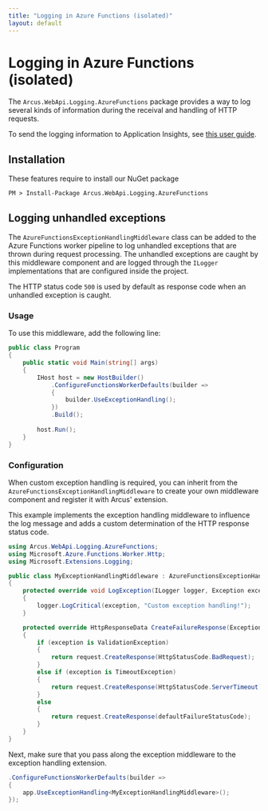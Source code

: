 ```yaml
---
title: "Logging in Azure Functions (isolated)"
layout: default
---
```


# Logging in Azure Functions (isolated)
The `Arcus.WebApi.Logging.AzureFunctions` package provides a way to log several kinds of information during the receival and handling of HTTP requests.

To send the logging information to Application Insights, see [this user guide](https://observability.arcus-azure.net/Guidance/use-with-dotnet-and-functions).

## Installation
These features require to install our NuGet package

```shell
PM > Install-Package Arcus.WebApi.Logging.AzureFunctions
```

## Logging unhandled exceptions
The `AzureFunctionsExceptionHandlingMiddleware` class can be added to the Azure Functions worker pipeline to log unhandled exceptions that are thrown during request processing.
The unhandled exceptions are caught by this middleware component and are logged through the `ILogger` implementations that are configured inside the project.

The HTTP status code `500` is used by default as response code when an unhandled exception is caught. 

### Usage
To use this middleware, add the following line:
```csharp
public class Program
{
    public static void Main(string[] args)
    {
        IHost host = new HostBuilder()
            .ConfigureFunctionsWorkerDefaults(builder =>
            {
                builder.UseExceptionHandling();
            })
            .Build();
    
        host.Run();
    }
}
```

### Configuration
When custom exception handling is required, you can inherit from the `AzureFunctionsExceptionHandlingMiddleware` to create your own middleware component and register it with Arcus' extension.

This example implements the exception handling middleware to influence the log message and adds a custom determination of the HTTP response status code.
```csharp
using Arcus.WebApi.Logging.AzureFunctions;
using Microsoft.Azure.Functions.Worker.Http;
using Microsoft.Extensions.Logging;

public class MyExceptionHandlingMiddleware : AzureFunctionsExceptionHandlingMiddleware
{
    protected override void LogException(ILogger logger, Exception exception)
    {
        logger.LogCritical(exception, "Custom exception handling!");
    }

    protected override HttpResponseData CreateFailureResponse(Exception exception, HttpStatusCode defaultFailureStatusCode, HttpRequestData request)
    {
        if (exception is ValidationException)
        {
            return request.CreateResponse(HttpStatusCode.BadRequest);
        }
        else if (exception is TimeoutException)
        {
            return request.CreateResponse(HttpStatusCode.ServerTimeout);
        }
        else 
        {
            return request.CreateResponse(defaultFailureStatusCode);
        }
    }
}
```

Next, make sure that you pass along the exception middleware to the exception handling extension.
```csharp
.ConfigureFunctionsWorkerDefaults(builder =>
{
    app.UseExceptionHandling<MyExceptionHandlingMiddleware>();
});
```